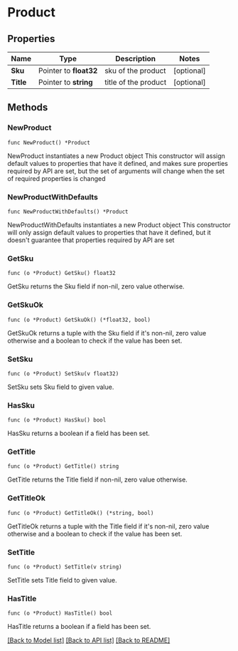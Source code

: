 # Product

## Properties

Name | Type | Description | Notes
------------ | ------------- | ------------- | -------------
**Sku** | Pointer to **float32** | sku of the product | [optional] 
**Title** | Pointer to **string** | title of the product | [optional] 

## Methods

### NewProduct

`func NewProduct() *Product`

NewProduct instantiates a new Product object
This constructor will assign default values to properties that have it defined,
and makes sure properties required by API are set, but the set of arguments
will change when the set of required properties is changed

### NewProductWithDefaults

`func NewProductWithDefaults() *Product`

NewProductWithDefaults instantiates a new Product object
This constructor will only assign default values to properties that have it defined,
but it doesn't guarantee that properties required by API are set

### GetSku

`func (o *Product) GetSku() float32`

GetSku returns the Sku field if non-nil, zero value otherwise.

### GetSkuOk

`func (o *Product) GetSkuOk() (*float32, bool)`

GetSkuOk returns a tuple with the Sku field if it's non-nil, zero value otherwise
and a boolean to check if the value has been set.

### SetSku

`func (o *Product) SetSku(v float32)`

SetSku sets Sku field to given value.

### HasSku

`func (o *Product) HasSku() bool`

HasSku returns a boolean if a field has been set.

### GetTitle

`func (o *Product) GetTitle() string`

GetTitle returns the Title field if non-nil, zero value otherwise.

### GetTitleOk

`func (o *Product) GetTitleOk() (*string, bool)`

GetTitleOk returns a tuple with the Title field if it's non-nil, zero value otherwise
and a boolean to check if the value has been set.

### SetTitle

`func (o *Product) SetTitle(v string)`

SetTitle sets Title field to given value.

### HasTitle

`func (o *Product) HasTitle() bool`

HasTitle returns a boolean if a field has been set.


[[Back to Model list]](../README.md#documentation-for-models) [[Back to API list]](../README.md#documentation-for-api-endpoints) [[Back to README]](../README.md)


